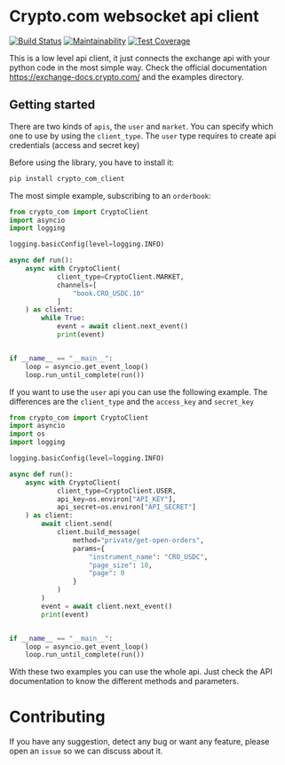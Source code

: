 Crypto.com websocket api client
=================================
[![Build Status](https://travis-ci.com/maxpowel/crypto_com_client.svg?branch=master)](https://travis-ci.com/maxpowel/crypto_com_client)
[![Maintainability](https://api.codeclimate.com/v1/badges/9c2c51fed72ca3aeacf6/maintainability)](https://codeclimate.com/github/maxpowel/crypto_com_client/maintainability)
[![Test Coverage](https://api.codeclimate.com/v1/badges/9c2c51fed72ca3aeacf6/test_coverage)](https://codeclimate.com/github/maxpowel/crypto_com_client/test_coverage)


This is a low level api client, it just connects the exchange api with your python code in the most simple way.
Check the official documentation https://exchange-docs.crypto.com/ and the examples directory.

Getting started
---------------
There are two kinds of `apis`, the `user` and `market`. You can specify which one to use by using the `client_type`. The 
`user` type requires to create api credentials (access and secret key)

Before using the library, you have to install it:
```bash
pip install crypto_com_client
```

The most simple example, subscribing to an `orderbook`:

```python
from crypto_com import CryptoClient
import asyncio
import logging

logging.basicConfig(level=logging.INFO)

async def run():
    async with CryptoClient(
            client_type=CryptoClient.MARKET,
            channels=[
                "book.CRO_USDC.10"
            ]
    ) as client:
        while True:
            event = await client.next_event()
            print(event)


if __name__ == "__main__":
    loop = asyncio.get_event_loop()
    loop.run_until_complete(run())

```

If you want to use the `user` api you can use the following example. The differences are the `client_type` and the `access_key`
and `secret_key`

```python
from crypto_com import CryptoClient
import asyncio
import os
import logging

logging.basicConfig(level=logging.INFO)

async def run():
    async with CryptoClient(
            client_type=CryptoClient.USER,
            api_key=os.environ["API_KEY"],
            api_secret=os.environ["API_SECRET"]
    ) as client:
        await client.send(
            client.build_message(
                method="private/get-open-orders",
                params={
                    "instrument_name": "CRO_USDC",
                    "page_size": 10,
                    "page": 0
                }
            )
        )
        event = await client.next_event()
        print(event)


if __name__ == "__main__":
    loop = asyncio.get_event_loop()
    loop.run_until_complete(run())

```

With these two examples you can use the whole api. Just check the API documentation to know the different methods
and parameters.

Contributing
============
If you have any suggestion, detect any bug or want any feature, please open an `issue` so we can discuss about it.
